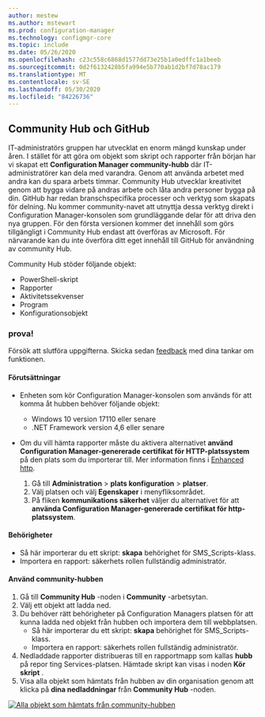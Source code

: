 ```yaml
---
author: mestew
ms.author: mstewart
ms.prod: configuration-manager
ms.technology: configmgr-core
ms.topic: include
ms.date: 05/26/2020
ms.openlocfilehash: c23c558c6868d1577dd73e25b1a0edffc1a1beeb
ms.sourcegitcommit: 0d2f6132428b5fa994e5b770ab1d2bf7d78ac179
ms.translationtype: MT
ms.contentlocale: sv-SE
ms.lasthandoff: 05/30/2020
ms.locfileid: "84226736"
---
```

## <a name="community-hub-and-github"></a>Community Hub och GitHub
<!--3555935, 3555936-->

IT-administratörs gruppen har utvecklat en enorm mängd kunskap under åren. I stället för att göra om objekt som skript och rapporter från början har vi skapat ett **Configuration Manager community-hubb** där IT-administratörer kan dela med varandra. Genom att använda arbetet med andra kan du spara arbets timmar. Community Hub utvecklar kreativitet genom att bygga vidare på andras arbete och låta andra personer bygga på din. GitHub har redan branschspecifika processer och verktyg som skapats för delning. Nu kommer community-navet att utnyttja dessa verktyg direkt i Configuration Manager-konsolen som grundläggande delar för att driva den nya gruppen. För den första versionen kommer det innehåll som görs tillgängligt i Community Hub endast att överföras av Microsoft. För närvarande kan du inte överföra ditt eget innehåll till GitHub för användning av community Hub.

Community Hub stöder följande objekt:
- PowerShell-skript
- Rapporter
- Aktivitetssekvenser
- Program
- Konfigurationsobjekt  


### <a name="try-it-out"></a>prova!

Försök att slutföra uppgifterna. Skicka sedan [feedback](../../technical-preview-2003.md#bkmk_feedback) med dina tankar om funktionen.


#### <a name="prerequisites"></a>Förutsättningar

- Enheten som kör Configuration Manager-konsolen som används för att komma åt hubben behöver följande objekt:
   - Windows 10 version 17110 eller senare
   - .NET Framework version 4,6 eller senare


- Om du vill hämta rapporter måste du aktivera alternativet **använd Configuration Manager-genererade certifikat för HTTP-platssystem** på den plats som du importerar till. Mer information finns i [Enhanced http](/sccm/core/plan-design/hierarchy/enhanced-http).
   1. Gå till **Administration**  >  **plats konfiguration**  >  **platser**.
   1. Välj platsen och välj **Egenskaper** i menyfliksområdet.
   1. På fliken **kommunikations säkerhet** väljer du alternativet för att **använda Configuration Manager-genererade certifikat för http-platssystem**.

#### <a name="permissions"></a>Behörigheter

- Så här importerar du ett skript: **skapa** behörighet för SMS_Scripts-klass.
- Importera en rapport: säkerhets rollen fullständig administratör.

#### <a name="use-the-community-hub"></a>Använd community-hubben

1. Gå till **Community Hub** -noden i **Community** -arbetsytan.
1. Välj ett objekt att ladda ned.
1. Du behöver rätt behörigheter på Configuration Managers platsen för att kunna ladda ned objekt från hubben och importera dem till webbplatsen.
    - Så här importerar du ett skript: **skapa** behörighet för SMS_Scripts-klass.
    - Importera en rapport: säkerhets rollen fullständig administratör.
1. Nedladdade rapporter distribueras till en rapportmapp som kallas **hubb** på repor ting Services-platsen. Hämtade skript kan visas i noden **Kör skript** .
1. Visa alla objekt som hämtats från hubben av din organisation genom att klicka på **dina nedladdningar** från **Community Hub** -noden.

[![Alla objekt som hämtats från community-hubben](../../media/3555935-community-hub-downloads.png)](../../media/3555935-community-hub-downloads.png#lightbox)
